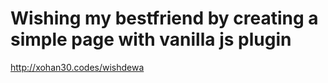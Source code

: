 # Wishing my bestfriend by creating a simple page with vanilla js plugin

http://xohan30.codes/wishdewa
